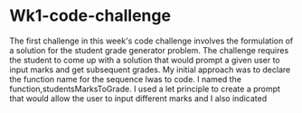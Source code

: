 # Wk1-code-challenge
The first challenge in this week's code challenge involves the formulation of a solution for the student grade generator problem. The challenge requires the student to come up with a solution that would prompt a given user to input marks and get subsequent grades.
My initial approach was to declare the function name for the sequence Iwas to code. I named the function,studentsMarksToGrade. I used a let principle to create a prompt that would allow the user to input different marks and I also indicated
